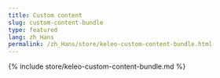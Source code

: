 ```yaml
---
title: Custom content
slug: custom-content-bundle
type: featured
lang: zh_Hans
permalink: /zh_Hans/store/keleo-custom-content-bundle.html
---
```


{% include store/keleo-custom-content-bundle.md %}
